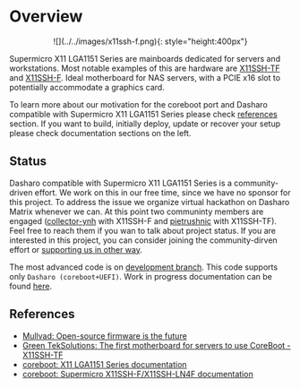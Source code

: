 # Overview

<center>
![](../../images/x11ssh-f.png){: style="height:400px"}
</center>

Supermicro X11 LGA1151 Series are mainboards dedicated for servers and
workstations. Most notable examples of this are hardware are
[X11SSH-TF](https://www.supermicro.com/en/products/motherboard/x11ssh-tf) and
[X11SSH-F](https://www.supermicro.com/en/products/motherboard/X11SSH-F). Ideal
motherboard for NAS servers, with a PCIE x16 slot to potentially accommodate a
graphics card.


To learn more about our motivation for the coreboot port and Dasharo compatible
with Supermicro X11 LGA1151 Series please check [references](#references) section.
If you want to build, initially deploy, update or recover your setup please
check documentation sections on the left.

## Status

Dasharo compatible with Supermicro X11 LGA1151 Series is a community-driven
effort.  We work on this in our free time, since we have no sponsor for this
project. To address the issue we organize virtual hackathon on Dasharo Matrix
whenever we can. At this point two communinty members are engaged
([collector-ynh](https://matrix.to/#/@collector-ynh:matrix.org) with X11SSH-F and
[pietrushnic](https://matrix.to/#/@pietrushnic:matrix.org) with X11SSH-TF). Feel free to reach them
if you wan to talk about project status. If you are interested in this project,
you can consider joining the community-dirven effort or [supporting us in other
way](../../ways-you-can-help-us.md).

The most advanced code is on [development branch](). This code supports only
`Dasharo (coreboot+UEFI)`. Work in progress documentation can be found
[here]().

## References

* [Mullvad: Open-source firmware is the future](https://mullvad.net/en/blog/2019/8/7/open-source-firmware-future/)
* [Green TekSolutions: The first motherboard for servers to use CoreBoot - X11SSH-TF](https://www.greenteksolutionsllc.com/blog/The_first_motherboard_for_servers_to_use_CoreBoot_-_X11SSH-TF)
* [coreboot: X11 LGA1151 Series documentation](https://doc.coreboot.org/mainboard/supermicro/x11-lga1151-series/x11-lga1151-series.html)
* [coreboot: Supermicro X11SSH-F/X11SSH-LN4F documentation](https://doc.coreboot.org/mainboard/supermicro/x11-lga1151-series/x11ssh-f/x11ssh-f.html)

